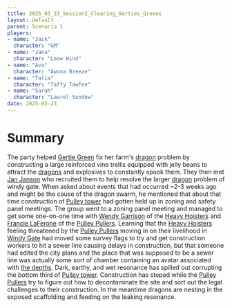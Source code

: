 ```yaml
---
title: 2025_03_23_Session2_Clearing_Gerties_Greens
layout: default
parent: Scenario 1
players:
- name: "Jack"
  character: "GM"
- name: "Jana"
  character: "Leow Wind"
- name: "Ava"
  character: "Awnna Breeze"
- name: "Talia"
  character: "Taffy Tawfee"
- name: "Sarah"
  character: "Lawrel Sundew"
date: 2025-03-23
---
```


# Summary
The party helped [Gertie Green](/FATE_in_the_BAWG/characters/Gertie_Green.html) fix her farm's [dragon](/Fate_in_the_BAWG/creatures/Dragons.html) problem by constructing a large reinforced vine trellis equipped with jelly beans to attract the [dragons](/Fate_in_the_BAWG/creatures/Dragons.html) and explosives to constantly spook them. They then met [Jan Janson](/FATE_in_the_BAWG/characters/Jan_Janson.html) who recruited them to help resolve the larger [dragon](/Fate_in_the_BAWG/creatures/Dragons.html) problem of windy gate. When asked about events that had occurred ~2-3 weeks ago and might be the cause of the dragon swarm, he mentioned that about that time construction of [Pulley tower](/FATE_in_the_BAWG/locations/Pulley_tower.html) had gotten held up in zoning and safety panel meetings. The group went to a zoning panel meeting and managed to get some one-on-one time with [Wendy Garrison](/FATE_in_the_BAWG/characters/Wendy_Garrison.html) of the [Heavy Hoisters](/Fate_in_the_BAWG/factions/Heavy_Hoisters.html) and [Francie LaFerone](/FATE_in_the_BAWG/characters/Francie_LaFerone.html) of the [Pulley Pullers](/FATE_in_the_BAWG/factions/Pulley_Pullers.html). Learning that the [Heavy Hoisters](/Fate_in_the_BAWG/factions/Heavy_Hoisters.html) feeling threatened by the [Pulley Pullers](/FATE_in_the_BAWG/factions/Pulley_Pullers.html) moving in on their livelihood in [Windy Gate](/Fate_in_the_BAWG/locations/Windy_gate.html) had moved some survey flags to try and get construction workers to hit a sewer line causing delays in construction, but that someone had edited the city plans and the place that was supposed to be a sewer line was actually some sort of chamber containing an avatar associated with [the depths](/FATE_in_the_BAWG/locations/The_Depths.html). Dark, earthy, and wet resonance has spilled out corrupting the bottom third of [Pulley tower](/FATE_in_the_BAWG/locations/Pulley_tower.html). Construction has stoped while the [Pulley Pullers](/FATE_in_the_BAWG/factions/Pulley_Pullers.html) try to figure out how to decontaminate the site and sort out the legal challenges to their construction. In the meantime dragons are nesting in the exposed scaffolding and feeding on the leaking resonance.